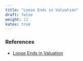 ```yaml
---
title: "Loose Ends in Valuation"
draft: false
weight: 11
katex: true
---
```


### References
- [Loose Ends in Valuation](https://www.youtube.com/watch?v=JJJi6S2Bj5k&list=PLUkh9m2Borqn8gg0lYSwMZ4ip71pX1TOT&index=12&ab_channel=AswathDamodaran)